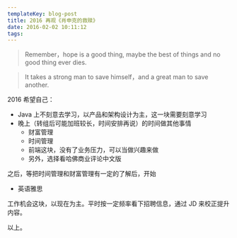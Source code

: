```yaml
---
templateKey: blog-post
title: 2016 再观《肖申克的救赎》
date: 2016-02-02 10:11:12
tags:
---
```


> Remember，hope is a good thing, maybe the best of things and no good thing ever dies.

> It takes a strong man to save himself，and a great man to save another.

2016 希望自己：

- Java 上不刻意去学习，以产品和架构设计为主，这一块需要刻意学习
- 晚上（转组后可能加班较长，时间安排再说）的时间做其他事情
    - 财富管理
    - 时间管理
    - 前端这块，没有了业务压力，可以当做兴趣来做
    - 另外，选择看哈佛商业评论中文版

之后，等把时间管理和财富管理有一定的了解后，开始

- 英语雅思

工作机会这块，以现在为主。平时按一定频率看下招聘信息，通过 JD 来校正提升内容。

以上。

